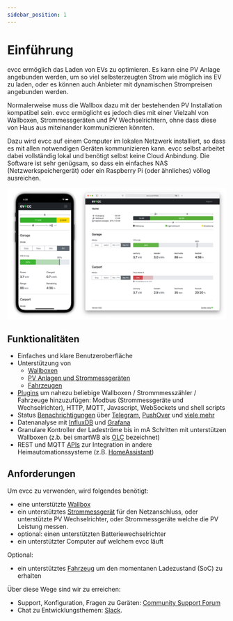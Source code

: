 ```yaml
---
sidebar_position: 1
---
```


# Einführung

evcc ermöglich das Laden von EVs zu optimieren. Es kann eine PV Anlage angebunden werden, um so viel selbsterzeugten Strom wie möglich ins EV zu laden, oder es können auch Anbieter mit dynamischen Strompreisen angebunden werden.

Normalerweise muss die Wallbox dazu mit der bestehenden PV Installation kompatibel sein. evcc ermöglicht es jedoch dies mit einer Vielzahl von Wallboxen, Strommessgeräten und PV Wechselrichtern, ohne dass diese von Haus aus miteinander kommunizieren könnten.

Dazu wird evcc auf einem Computer im lokalen Netzwerk installiert, so dass es mit allen notwendigen Geräten kommunizieren kann. evcc selbst arbeitet dabei vollständig lokal und benötigt selbst keine Cloud Anbindung. Die Software ist sehr genügsam, so dass ein einfaches NAS (Netzwerkspeichergerät) oder ein Raspberry Pi (oder ähnliches) völlog ausreichen.

![Screenshot](screenshot.png)

## Funktionalitäten

- Einfaches und klare Benutzeroberfläche
- Unterstützung von
  - [Wallboxen](/docs/devices/chargers)
  - [PV Anlagen und Strommessgeräten](/docs/devices/meters)
  - [Fahrzeugen](/docs/devices/vehicles)
- [Plugins](/docs/reference/plugins) um nahezu beliebige Wallboxen / Strommmesszähler / Fahrzeuge hinzuzufügen: Modbus (Strommessgeräte und Wechselrichter), HTTP, MQTT, Javascript, WebSockets und shell scripts
- Status [Benachrichtigungen](/docs/reference/configuration/notifications) über [Telegram](https://telegram.org), [PushOver](https://pushover.net) und [viele mehr](https://containrrr.dev/shoutrrr/)
- Datenanalyse mit [InfluxDB](https://www.influxdata.com) und [Grafana](https://grafana.com/grafana/)
- Granulare Kontroller der Ladeströme bis in mA Schritten mit unterstützen Wallboxen (z.b. bei smartWB als [OLC](https://board.evse-wifi.de/viewtopic.php?f=16&t=187) bezeichnet)
- REST und MQTT [APIs](/docs/reference/api) zur Integration in andere Heimautomationssysteme (z.B. [HomeAssistant](https://github.com/evcc-io/evcc-hassio-addon))

## Anforderungen

Um evcc zu verwenden, wird folgendes benötigt:

- eine unterstützte [Wallbox](/docs/devices/chargers)
- ein unterstütztes [Strommessgerät](/docs/devices/meters) für den Netzanschluss, oder unterstützte PV Wechselrichter, oder Strommessgeräte welche die PV Leistung messen.
- optional: einen unterstützten Batteriewechselrichter
- ein unterstützter Computer auf welchem evcc läuft

Optional:

- ein unterstütztes [Fahrzeug](/docs/devices/vehicles) um den momentanen Ladezustand (SoC) zu erhalten

Über diese Wege sind wir zu erreichen:

- Support, Konfiguration, Fragen zu Geräten: [Community Support Forum](https://github.com/evcc-io/evcc/discussions)
- Chat zu Entwicklungsthemen: [Slack](https://join.slack.com/t/evccgroup/shared_invite/zt-fw52e6lt-tdazCp1LPdPlYuKz3PvTAw).
